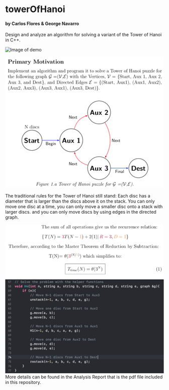 # towerOfHanoi
#### by Carlos Flores & George Navarro

Design and analyze an algorithm for solving a variant of the Tower of Hanoi in C++.

![Image of demo](https://media.giphy.com/media/S5c0DMd1KDqK6wrA8V/giphy.gif)

![Image of graph](https://github.com/cflores713/towerOfHanoi/blob/master/diagram.png)

The traditional rules for the Tower of Hanoi still stand: Each disc has a diameter that is larger than the discs above it on the stack. You can only move one disc at a time, you can only move a smaller disc onto a stack with larger discs. and you can only move discs by using edges in the directed graph.


![Image of math](https://github.com/cflores713/towerOfHanoi/blob/master/complexity.png)
![Image of code](https://github.com/cflores713/towerOfHanoi/blob/master/ss5.png)
More details can be found in the Analysis Report that is the pdf file included in this repository.

